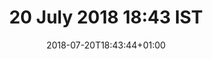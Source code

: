 ---
title: 20 July 2018 18:43 IST
date: 2018-07-20T18:43:44+01:00
tags: []
categories: []
type: ["photo", "latest"]
visibility: ["public"]
body_classes: "photos colours-008"
twitterurl: ""
mastodonurl: ""
instagramurl: ""
image: "/photos/2018/07/20/18/sunbeam-woods.jpg"
imageAlt: "Woods lit with evening sunbeams, Oskar the huskamute in the distance looking back at me."
imageOrientation: "landscape"
description: "Like being in a painting"
---